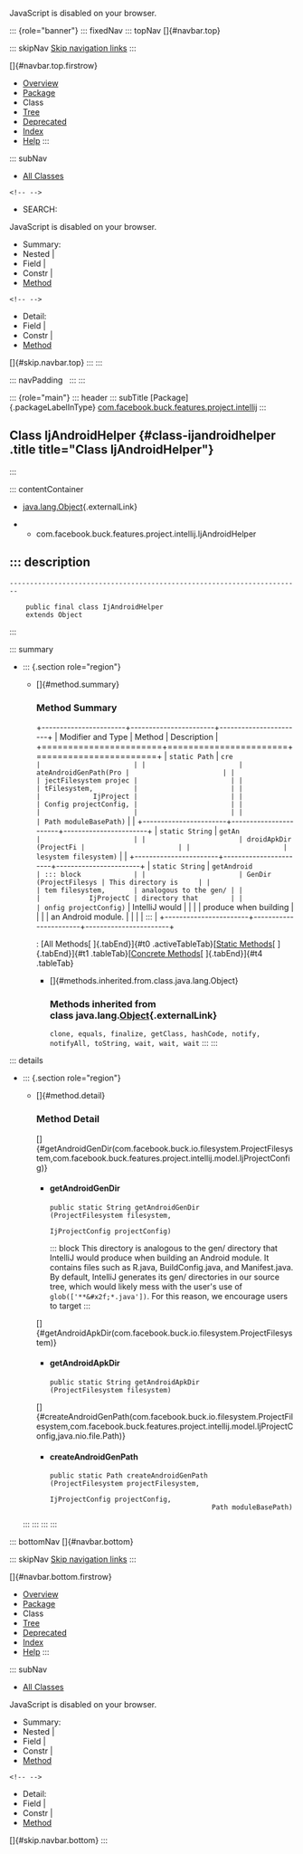 <div>

JavaScript is disabled on your browser.

</div>

::: {role="banner"}
::: fixedNav
::: topNav
[]{#navbar.top}

::: skipNav
[Skip navigation links](#skip.navbar.top "Skip navigation links")
:::

[]{#navbar.top.firstrow}

-   [Overview](../../../../../../index.html)
-   [Package](package-summary.html)
-   Class
-   [Tree](package-tree.html)
-   [Deprecated](../../../../../../deprecated-list.html)
-   [Index](../../../../../../index-all.html)
-   [Help](../../../../../../help-doc.html)
:::

::: subNav
-   [All Classes](../../../../../../allclasses.html)

```{=html}
<!-- -->
```
-   SEARCH:

<div>

<div>

JavaScript is disabled on your browser.

</div>

</div>

<div>

-   Summary: 
-   Nested \| 
-   Field \| 
-   Constr \| 
-   [Method](#method.summary)

```{=html}
<!-- -->
```
-   Detail: 
-   Field \| 
-   Constr \| 
-   [Method](#method.detail)

</div>

[]{#skip.navbar.top}
:::
:::

::: navPadding
 
:::
:::

::: {role="main"}
::: header
::: subTitle
[Package]{.packageLabelInType} [com.facebook.buck.features.project.intellij](package-summary.html)
:::

## Class IjAndroidHelper {#class-ijandroidhelper .title title="Class IjAndroidHelper"}
:::

::: contentContainer
-   [java.lang.Object](http://docs.oracle.com/javase/7/docs/api/java/lang/Object.html?is-external=true "class or interface in java.lang"){.externalLink}

-   -   com.facebook.buck.features.project.intellij.IjAndroidHelper

::: description
-   

    ------------------------------------------------------------------------

        public final class IjAndroidHelper
        extends Object
:::

::: summary
-   ::: {.section role="region"}
    -   []{#method.summary}

        ### Method Summary

        +-----------------------+-----------------------+-----------------------+
        | Modifier and Type     | Method                | Description           |
        +=======================+=======================+=======================+
        | `static Path`         | `cre                  |                       |
        |                       | ateAndroidGenPath​(Pro |                       |
        |                       | jectFilesystem projec |                       |
        |                       | tFilesystem,          |                       |
        |                       |             IjProject |                       |
        |                       | Config projectConfig, |                       |
        |                       |                       |                       |
        |                       | Path moduleBasePath)` |                       |
        +-----------------------+-----------------------+-----------------------+
        | `static String`       | `getAn                |                       |
        |                       | droidApkDir​(ProjectFi |                       |
        |                       | lesystem filesystem)` |                       |
        +-----------------------+-----------------------+-----------------------+
        | `static String`       | `getAndroid           | ::: block             |
        |                       | GenDir​(ProjectFilesys | This directory is     |
        |                       | tem filesystem,       | analogous to the gen/ |
        |                       |            IjProjectC | directory that        |
        |                       | onfig projectConfig)` | IntelliJ would        |
        |                       |                       | produce when building |
        |                       |                       | an Android module.    |
        |                       |                       | :::                   |
        +-----------------------+-----------------------+-----------------------+

        : [All Methods[ ]{.tabEnd}]{#t0 .activeTableTab}[[Static
        Methods](javascript:show(1);)[ ]{.tabEnd}]{#t1
        .tableTab}[[Concrete
        Methods](javascript:show(8);)[ ]{.tabEnd}]{#t4 .tableTab}

        -   []{#methods.inherited.from.class.java.lang.Object}

            ### Methods inherited from class java.lang.[Object](http://docs.oracle.com/javase/7/docs/api/java/lang/Object.html?is-external=true "class or interface in java.lang"){.externalLink}

            `clone, equals, finalize, getClass, hashCode, notify, notifyAll, toString, wait, wait, wait`
    :::
:::

::: details
-   ::: {.section role="region"}
    -   []{#method.detail}

        ### Method Detail

        []{#getAndroidGenDir(com.facebook.buck.io.filesystem.ProjectFilesystem,com.facebook.buck.features.project.intellij.model.IjProjectConfig)}

        -   #### getAndroidGenDir

            ``` methodSignature
            public static String getAndroidGenDir​(ProjectFilesystem filesystem,
                                                  IjProjectConfig projectConfig)
            ```

            ::: block
            This directory is analogous to the gen/ directory that
            IntelliJ would produce when building an Android module. It
            contains files such as R.java, BuildConfig.java, and
            Manifest.java.
            By default, IntelliJ generates its gen/ directories in our
            source tree, which would likely mess with the user\'s use of
            `glob(['**&#x2f;*.java'])`. For this reason, we encourage
            users to target
            :::

        []{#getAndroidApkDir(com.facebook.buck.io.filesystem.ProjectFilesystem)}

        -   #### getAndroidApkDir

            ``` methodSignature
            public static String getAndroidApkDir​(ProjectFilesystem filesystem)
            ```

        []{#createAndroidGenPath(com.facebook.buck.io.filesystem.ProjectFilesystem,com.facebook.buck.features.project.intellij.model.IjProjectConfig,java.nio.file.Path)}

        -   #### createAndroidGenPath

            ``` methodSignature
            public static Path createAndroidGenPath​(ProjectFilesystem projectFilesystem,
                                                    IjProjectConfig projectConfig,
                                                    Path moduleBasePath)
            ```
    :::
:::
:::
:::

::: bottomNav
[]{#navbar.bottom}

::: skipNav
[Skip navigation links](#skip.navbar.bottom "Skip navigation links")
:::

[]{#navbar.bottom.firstrow}

-   [Overview](../../../../../../index.html)
-   [Package](package-summary.html)
-   Class
-   [Tree](package-tree.html)
-   [Deprecated](../../../../../../deprecated-list.html)
-   [Index](../../../../../../index-all.html)
-   [Help](../../../../../../help-doc.html)
:::

::: subNav
-   [All Classes](../../../../../../allclasses.html)

<div>

<div>

JavaScript is disabled on your browser.

</div>

</div>

<div>

-   Summary: 
-   Nested \| 
-   Field \| 
-   Constr \| 
-   [Method](#method.summary)

```{=html}
<!-- -->
```
-   Detail: 
-   Field \| 
-   Constr \| 
-   [Method](#method.detail)

</div>

[]{#skip.navbar.bottom}
:::
